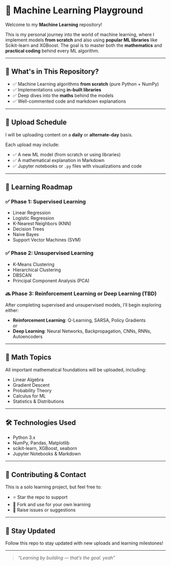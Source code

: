 # 🤖 Machine Learning Playground

Welcome to my **Machine Learning** repository!

This is my personal journey into the world of machine learning, where I implement models **from scratch** and also using **popular ML libraries** like Scikit-learn and XGBoost. The goal is to master both the **mathematics** and **practical coding** behind every ML algorithm.

---

## 🧠 What's in This Repository?

- ✅ Machine Learning algorithms **from scratch** (pure Python + NumPy)
- ✅ Implementations using **in-built libraries**
- ✅ Deep dives into the **maths** behind the models
- ✅ Well-commented code and markdown explanations

---

## 📅 Upload Schedule

I will be uploading content on a **daily** or **alternate-day** basis.

Each upload may include:
- ✅ A new ML model (from scratch or using libraries)
- ✅ A mathematical explanation in Markdown
- ✅ Jupyter notebooks or `.py` files with visualizations and code

---

## 🧭 Learning Roadmap

### ✅ Phase 1: Supervised Learning
- Linear Regression
- Logistic Regression
- K-Nearest Neighbors (KNN)
- Decision Trees
- Naive Bayes
- Support Vector Machines (SVM)

### ✅ Phase 2: Unsupervised Learning
- K-Means Clustering
- Hierarchical Clustering
- DBSCAN
- Principal Component Analysis (PCA)

### 🔜 Phase 3: Reinforcement Learning **or** Deep Learning (TBD)
After completing supervised and unsupervised models, I’ll begin exploring either:
- **Reinforcement Learning**: Q-Learning, SARSA, Policy Gradients  
  *or*
- **Deep Learning**: Neural Networks, Backpropagation, CNNs, RNNs, Autoencoders

---

## 🧮 Math Topics

All important mathematical foundations will be uploaded, including:
- Linear Algebra
- Gradient Descent
- Probability Theory
- Calculus for ML
- Statistics & Distributions

---

## 🛠️ Technologies Used

- Python 3.x
- NumPy, Pandas, Matplotlib
- scikit-learn, XGBoost, seaborn
- Jupyter Notebooks & Markdown

---

## 🙌 Contributing & Contact

This is a solo learning project, but feel free to:
- ⭐ Star the repo to support
- 🍴 Fork and use for your own learning
- 🐞 Raise issues or suggestions

---

## 🔔 Stay Updated

Follow this repo to stay updated with new uploads and learning milestones!

---

> *“Learning by building — that’s the goal. yeah”*
